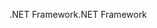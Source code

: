 <span data-ttu-id="14d10-101">.NET Framework</span><span class="sxs-lookup"><span data-stu-id="14d10-101">.NET Framework</span></span>